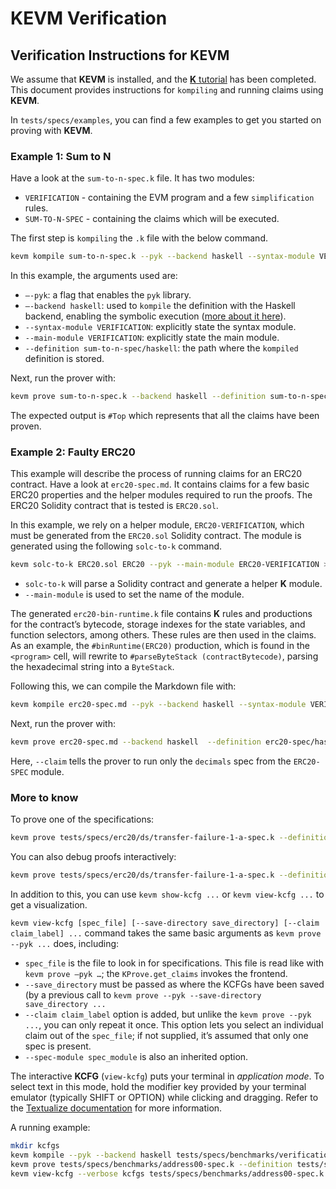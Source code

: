 # KEVM Verification

## Verification Instructions for KEVM

We assume that **KEVM** is installed, and the [**K** tutorial](https://github.com/runtimeverification/k/tree/master/k-distribution/k-tutorial) has been completed. This document provides instructions for `kompiling` and running claims using **KEVM**.

In `tests/specs/examples`, you can find a few examples to get you started on proving with **KEVM**.

### Example 1: Sum to N

Have a look at the `sum-to-n-spec.k` file. It has two modules:

* `VERIFICATION` - containing the EVM program and a few `simplification` rules.
* `SUM-TO-N-SPEC` - containing the claims which will be executed.

The first step is `kompiling` the `.k` file with the below command.

```sh
kevm kompile sum-to-n-spec.k --pyk --backend haskell --syntax-module VERIFICATION --main-module VERIFICATION --definition sum-to-n-spec/haskell
```

In this example, the arguments used are:

* `—-pyk`: a flag that enables the `pyk` library.
* `—-backend haskell`: used to `kompile` the definition with the Haskell backend, enabling the symbolic execution ([more about it here](https://github.com/runtimeverification/k/tree/master/k-distribution/k-tutorial/1\_basic/20\_backends#k-backends)).
* `--syntax-module VERIFICATION`: explicitly state the syntax module.
* `--main-module VERIFICATION`: explicitly state the main module.
* `--definition sum-to-n-spec/haskell`: the path where the `kompiled` definition is stored.

Next, run the prover with:

```sh
kevm prove sum-to-n-spec.k --backend haskell --definition sum-to-n-spec/haskell
```

The expected output is `#Top` which represents that all the claims have been proven.

### Example 2: Faulty ERC20

This example will describe the process of running claims for an ERC20 contract. Have a look at `erc20-spec.md`. It contains claims for a few basic ERC20 properties and the helper modules required to run the proofs. The ERC20 Solidity contract that is tested is `ERC20.sol`.

In this example, we rely on a helper module, `ERC20-VERIFICATION`, which must be generated from the `ERC20.sol` Solidity contract. The module is generated using the following `solc-to-k` command.

```sh
kevm solc-to-k ERC20.sol ERC20 --pyk --main-module ERC20-VERIFICATION > erc20-bin-runtime.k
```

* `solc-to-k` will parse a Solidity contract and generate a helper **K** module.
* `--main-module` is used to set the name of the module.

The generated `erc20-bin-runtime.k` file contains **K** rules and productions for the contract’s bytecode, storage indexes for the state variables, and function selectors, among others. These rules are then used in the claims. As an example, the `#binRuntime(ERC20)` production, which is found in the `<program>` cell, will rewrite to `#parseByteStack (contractBytecode)`, parsing the hexadecimal string into a `ByteStack`.

Following this, we can compile the Markdown file with:

```sh
kevm kompile erc20-spec.md --pyk --backend haskell --syntax-module VERIFICATION --main-module VERIFICATION --definition erc20-spec/haskell
```

Next, run the prover with:

```sh
kevm prove erc20-spec.md --backend haskell  --definition erc20-spec/haskell --pyk --claim ERC20-SPEC.decimals
```

Here, `--claim` tells the prover to run only the `decimals` spec from the `ERC20-SPEC` module.

### More to know

To prove one of the specifications:

```sh
kevm prove tests/specs/erc20/ds/transfer-failure-1-a-spec.k --definition tests/specs/erc20/verification/haskell
```

You can also debug proofs interactively:

```sh
kevm prove tests/specs/erc20/ds/transfer-failure-1-a-spec.k --definition tests/specs/erc20/verification/haskell --debugger
```

In addition to this, you can use `kevm show-kcfg ...` or `kevm view-kcfg ...` to get a visualization.

`kevm view-kcfg [spec_file] [--save-directory save_directory] [--claim claim_label] ...` command takes the same basic arguments as `kevm prove --pyk ...` does, including:

* `spec_file` is the file to look in for specifications. This file is read like with `kevm prove —pyk …`; the `KProve.get_claims` invokes the frontend.
* `--save_directory` must be passed as where the KCFGs have been saved (by a previous call to `kevm prove --pyk --save-directory save_directory ...`
* `--claim claim_label` option is added, but unlike the `kevm prove --pyk ...`, you can only repeat it once. This option lets you select an individual claim out of the `spec_file`; if not supplied, it’s assumed that only one spec is present.
* `--spec-module spec_module` is also an inherited option.

The interactive **KCFG** (`view-kcfg`) puts your terminal in _application mode_. To select text in this mode, hold the modifier key provided by your terminal emulator (typically SHIFT or OPTION) while clicking and dragging. Refer to the [Textualize documentation](https://github.com/Textualize/textual/blob/main/FAQ.md#how-can-i-select-and-copy-text-in-a-textual-app) for more information.

A running example:

```sh
mkdir kcfgs
kevm kompile --pyk --backend haskell tests/specs/benchmarks/verification.k --definition tests/specs/benchmarks/verification/haskell --main-module VERIFICATION --syntax-module VERIFICATION
kevm prove tests/specs/benchmarks/address00-spec.k --definition tests/specs/benchmarks/verification/haskell --pyk --verbose --save-directory kcfgs
kevm view-kcfg --verbose kcfgs tests/specs/benchmarks/address00-spec.k --definition tests/specs/benchmarks/verification/haskell
```
